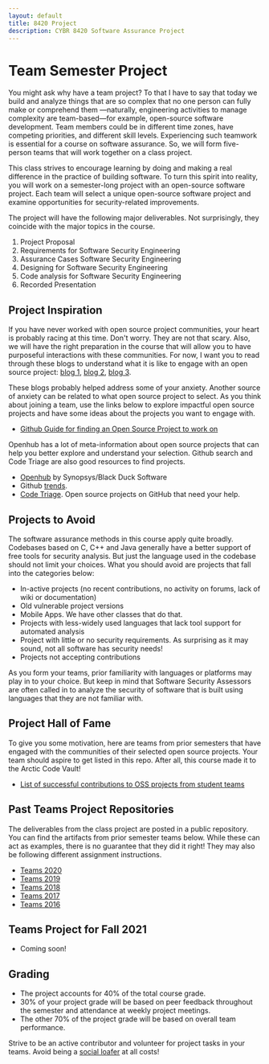 ```yaml
---
layout: default
title: 8420 Project
description: CYBR 8420 Software Assurance Project
---
```


# Team Semester Project

You might ask why have a team project? To that I have to say that today we build and analyze things that are so complex that no one person can fully make or comprehend them —naturally, engineering activities to manage complexity are team-based—for example, open-source software development. Team members could be in different time zones, have competing priorities, and different skill levels. Experiencing such teamwork is essential for a course on software assurance. So, we will form five-person teams that will work together on a class project.

This class strives to encourage learning by doing and making a real difference in the practice of building software. To turn this spirit into reality, you will work on a semester-long project with an open-source software project. Each team will select a unique open-source software project and examine opportunities for security-related improvements.

The project will have the following major deliverables. Not surprisingly, they coincide with the major topics in the course.

1. Project Proposal
1. Requirements for Software Security Engineering
1. Assurance Cases Software Security Engineering
1. Designing for Software Security Engineering
1. Code analysis for Software Security Engineering
1. Recorded Presentation

## Project Inspiration
If you have never worked with open source project communities, your heart is probably racing at this time. Don't worry. They are not that scary. Also, we will have the right preparation in the course that will allow you to have purposeful interactions with these communities. For now, I want you to read through these blogs to understand what it is like to engage with an open source project: [blog 1](https://opensource.guide/how-to-contribute), [blog 2](http://blog.teamtreehouse.com/getting-involved-open-source-projects), [blog 3](http://www.firsttimersonly.com).

These blogs probably helped address some of your anxiety. Another source of anxiety can be related to what open source project to select. As you think about joining a team, use the links below to explore impactful open source projects and have some ideas about the projects you want to engage with.

* [Github Guide for finding an Open Source Project to work on](https://help.github.com/articles/where-can-i-find-open-source-projects-to-work-on/)  

Openhub has a lot of meta-information about open source projects that can help you better explore and understand your selection. Github search and Code Triage are also good resources to find projects.

* [Openhub](https://www.openhub.net) by Synopsys/Black Duck Software
* Github [trends](https://github.com/trending).
* [Code Triage](https://www.codetriage.com). Open source projects on GitHub that need your help.

## Projects to **Avoid**
The software assurance methods in this course apply quite broadly. Codebases based on C, C++ and Java generally have a better support of free tools for security analysis. But just the language used in the codebase should not limit your choices. What you should avoid are projects that fall into the categories below:
* In-active projects (no recent contributions, no activity on forums, lack of wiki or documentation)
* Old vulnerable project versions
* Mobile Apps. We have other classes that do that.
* Projects with less-widely used languages that lack tool support for automated analysis
* Project with little or no security requirements. As surprising as it may sound, not all software has security needs!
* Projects not accepting contributions

As you form your teams, prior familiarity with languages or platforms may play in to your choice. But keep in mind that Software Security Assessors are often called in to analyze the security of software that is built using languages that they are not familiar with.

## Project Hall of Fame
To give you some motivation, here are teams from prior semesters that have engaged with the communities of their selected open source projects. Your team should aspire to get listed in this repo. After all, this course made it to the Arctic Code Vault!
* [List of successful contributions to OSS projects from student teams](https://robinagandhi.github.io/swa/pages/halloffame.html)  

## Past Teams Project Repositories
The deliverables from the class project are posted in a public repository. You can find the artifacts from prior semester teams below. While these can act as examples, there is no guarantee that they did it right! They may also be following different assignment instructions.

* [Teams 2020](https://robinagandhi.github.io/swa/slides/teams-2020/teams.html)
* [Teams 2019](https://robinagandhi.github.io/swa/slides/teams-2019/teams.html)
* [Teams 2018](https://robinagandhi.github.io/swa/slides/teams-2018/teams.html)
* [Teams 2017](https://robinagandhi.github.io/swa/slides/teams-2017/teams.html)
* [Teams 2016](https://robinagandhi.github.io/swa/slides/teams-2016/teams.html)

## Teams Project for Fall 2021

* Coming soon!

## Grading
* The project accounts for 40% of the total course grade.
* 30% of your project grade will be based on peer feedback throughout the semester and attendance at weekly project meetings.
* The other 70% of the project grade will be based on overall team performance.

Strive to be an active contributor and volunteer for project tasks in your teams. Avoid being a [social loafer](https://www.verywellmind.com/what-is-social-loafing-2795883) at all costs!


<!--
1. **Project Proposal**: A markdown report that describes the following:
  * Choose an open-source software project. From here on, I will refer to it as "software."
  * Describe a fictional operational environment (e.g., home, office, enterprise, bank, government, etc.) for your software.
  	- Describe threats (at least five) in this environment. If there are none or very few, then re-evaluate your software or environment selection.
    - Develop a list of security features (at least five) in the software that users will expect from the software to counter the threats.
  * Describe the open-source project (What is it?, Contributors, Activity, Use, Popularity, Languages used, platform, documentation sources, etc.)
  * [Discuss License, procedures for making contributions, and contributor agreements](https://opensource.guide/how-to-contribute/#orienting-yourself-to-a-new-project)
  * Summary of security-related history for the software (E.g., known vulnerabilities, security-related engineering decisions, security feature additions/removal, etc.)
  * Include a link to your team GitHub repository that shows your task assignments and collaborations to finish this deliverable.
    - [Use Github Project Boards to track your tasks with To do, In progress, and Done columns in a basic kanban style](https://docs.github.com/en/github/managing-your-work-on-github/creating-a-project-board)
  	- Use Github issues to track task assignments, discussions, and related commits. [Add issues to the project board](https://docs.github.com/en/github/managing-your-work-on-github/adding-issues-and-pull-requests-to-a-project-board)
  * Include a summary of your team reflection meeting. What issues occurred? What did you plan to change moving forward?
1. **Requirements for Software Security Engineering**: A markdown report that describes the following:
  * Identify five data flows (input-processing-output) through the software protected by the security features identified in the project proposal. Develop a separate use-case diagram for each data flow.
  * Derive security requirements for the use-cases using misuse-case diagrams. Misuse-cases should exhibit multiple rounds of refinement to refine security requirements.
  * Assess the alignment of the identified security requirements with advertised features of the software—review OSS project documentation and codebase to support your observations.
  * Review OSS project documentation for security-related configuration and unsafe installation practices. Summarize your observations.
  * Include a link to your team GitHub repository that shows your task assignments and collaborations to finish this deliverable.
  * Include a summary of your team reflection meeting. What issues occurred? What did you plan to change moving forward?
1. **Assurance Cases Software Security Engineering**: A markdown report that includes the following:
  * Identify five assurance claims about critical properties of the software. Focus on the outcomes you are interested in, i.e., What are the Goals/Claims about security to be proven? Operational tasks may not focus on outcomes. Security requirements from the last assignment should help.
  * Prepare an argument in support of the claims that would be convincing in your fictional environment. Document this argument and the needed evidence using a separate assurance case for each of the five claims.
  * Assess the alignment of the planned evidence with that available (or can be made available) from the OSS project. Highlight the gaps.
  * Include a link to your team GitHub repository that shows your task assignments and collaborations to finish this deliverable.
  * Include a summary of your team reflection meeting. What issues occurred? What did you plan to change moving forward?
1. **Designing for Software Security Engineering**: A markdown report that describes the following:
  * Develop threat models for critical data-flows through the software. Misuse and assurance cases will provide starting points for examination. Include threat model diagrams and threat analysis. For details see [slides](https://robinagandhi.github.io/swa/slides/lecture-4/design-for-software-se.html#66).
  * Using threat model analysis, review OSS project for design related issues. Summarize your observations.
  * Link to your team GitHub repository that shows your internal project task assignments and collaborations to finish this task.
  * Include a summary of your team reflection meeting. What issues occurred? What did you plan to change moving forward?
1. **Code analysis for Software Security Engineering**: A markdown report that describes the following:
  * Your code review strategy
  * Findings from manual code review of critical security functions identified in misuse cases, assurance cases, and threat models.
  * Findings from automated code scanning (if available). Include links to full reports.
  * Summary of key findings from manual and automated scanning. This summary may include categorization, mappings to CWEs, CAPECs, Risk Levels, etc. If the number of raw tool findings is large, analyze a smaller sample of findings.
  * Links to any pull requests, issues, discussion, etc. from the team to the original project and any follow-up interactions.
  * Include a link to your team GitHub repository that shows your task assignments and collaborations to finish this deliverable.
  * Include a summary of your team reflection meeting. What issues occurred? What did you plan to change moving forward?
1. **Class Presentation**: 10-15 minute recorded video presentation that highlights the following:
  * Project description
  * Gaps in security requirements and design of the original project
  * Assurance claims
  * Findings from manual code review and automated software scanning
  * Any contributions to the original project (documentation, design changes, code changes, communications)-->
